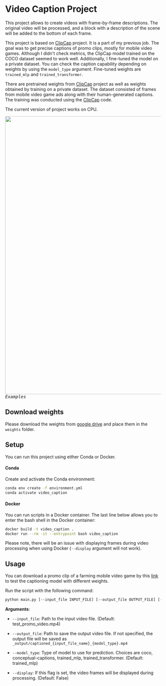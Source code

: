 # Video Caption Project


This project allows to create videos with frame-by-frame descriptions. The original video will be processed, and a block with a description of the scene will be added to the bottom of each frame.

This project is based on [ClipCap](https://github.com/rmokady/CLIP_prefix_caption) project. It is a part of my previous job. The goal was to get precise captions of promo clips, mostly for mobile video games. Although I didn't check metrics, the ClipCap model trained on the COCO dataset seemed to work well. Additionally, I fine-tuned the model on a private dataset. You can check the caption capability depending on weights by using the `model_type` argument. Fine-tuned weights are `trained_mlp` and `trained_transformer`.

There are pretrained weights from [ClipCap](https://github.com/rmokady/CLIP_prefix_caption) project as well as weights obtained by training on a private dataset. The dataset consisted of frames from mobile video game ads along with their human-generated captions. The training was conducted using the [ClipCap](https://github.com/rmokady/CLIP_prefix_caption) code.

The current version of project works on CPU.  

<kbd>
<img src="images/example.png" width="900">
<em>Examples</em>
</kbd>

## Download weights

Please download the weights from [google drive](https://drive.google.com/drive/folders/1t25Rga6vjUec23W1UsfmnBzI5YvP0l2q?usp=sharing) and place them in the `weights` folder.

## Setup
You can run this project using either Conda or Docker.

#### Conda
Create and activate the Conda environment:
``` bash
conda env create -f environment.yml
conda activate video_caption
```

#### Docker
You can run scripts in a Docker container. The last line below allows you to enter the bash shell in the Docker container:
```bash
docker build -t video_caption .
docker run --rm -it --entrypoint bash video_caption
```
Please note, there will be an issue with displaying frames during video processing when using Docker (`--display` argument will not work).

## Usage

You can download a promo clip of a farming mobile video game by this [link](https://drive.google.com/file/d/1Y1WA0ga6rfrRTpesQEceAAxKBMfXbVFE/view?usp=sharing) to test the captioning model with different weights.

Run the script with the following command:

``` bash
python main.py [--input_file INPUT_FILE] [--output_file OUTPUT_FILE] [--model_type MODEL_TYPE] [--display]
```

**Arguments**:

- `--input_file`: Path to the input video file. (Default: test_promo_video.mp4)
  
- `--output_file`: Path to save the output video file. If not specified, the output file will be saved as `_output/captioned_{input_file_name}_{model_type}.mp4`

- `--model_type`: Type of model to use for prediction. Choices are coco, conceptual-captions, trained_mlp, trained_transformer. (Default: trained_mlp)

- `--display`: If this flag is set, the video frames will be displayed during processing. (Default: False)